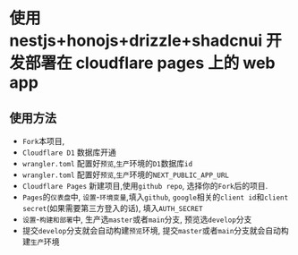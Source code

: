 # 使用 nestjs+honojs+drizzle+shadcnui 开发部署在 cloudflare pages 上的 web app

## 使用方法

- `Fork`本项目,
- `Cloudflare D1` 数据库开通
- `wrangler.toml` 配置好`预览`,`生产`环境的`D1`数据库`id`
- `wrangler.toml` 配置好`预览`,`生产`环境的`NEXT_PUBLIC_APP_URL`
- `Cloudflare Pages` 新建项目,使用`github repo`, 选择你的`Fork`后的项目.
- `Pages`的`仪表盘`中, `设置`-`环境变量`,填入`github`, `google`相关的`client id`和`client secret`(如果需要第三方登入的话), 填入`AUTH_SECRET`
- `设置`-`构建和部署`中, 生产选`master`或者`main`分支, 预览选`develop`分支
- 提交`develop`分支就会自动构建`预览`环境, 提交`master`或者`main`分支就会自动构建`生产`环境
